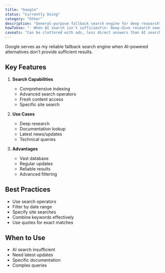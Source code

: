 ```yaml
---
title: "Google"
status: "Currently Using"
category: "Other"
description: "General-purpose fallback search engine for deep research"
howToUse: "- When AI search isn't sufficient\n- Deep-dive research needs\n- Finding specific documentation\n- Accessing latest information"
caveats: "Can be cluttered with ads, less direct answers than AI search"
---
```


Google serves as my reliable fallback search engine when AI-powered alternatives don't provide sufficient results.

## Key Features

1. **Search Capabilities**
   - Comprehensive indexing
   - Advanced search operators
   - Fresh content access
   - Specific site search

2. **Use Cases**
   - Deep research
   - Documentation lookup
   - Latest news/updates
   - Technical queries

3. **Advantages**
   - Vast database
   - Regular updates
   - Reliable results
   - Advanced filtering

## Best Practices

- Use search operators
- Filter by date range
- Specify site searches
- Combine keywords effectively
- Use quotes for exact matches

## When to Use

- AI search insufficient
- Need latest updates
- Specific documentation
- Complex queries 